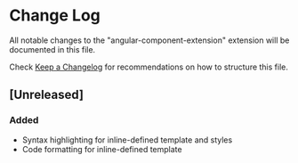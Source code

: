 # Change Log
All notable changes to the "angular-component-extension" extension will be documented in this file.

Check [Keep a Changelog](http://keepachangelog.com/) for recommendations on how to structure this file.

## [Unreleased]
### Added
- Syntax highlighting for inline-defined template and styles
- Code formatting for inline-defined template